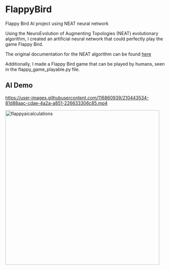 # FlappyBird
Flappy Bird AI project using NEAT neural network

Using the NeuroEvolution of Augmenting Topologies (NEAT) evolutionary algorithm, I created an artificial neural network that could perfectly play the game Flappy Bird. 

The original documentation for the NEAT algorithm can be found [here](https://nn.cs.utexas.edu/downloads/papers/stanley.cec02.pdf)


Additionally, I made a Flappy Bird game that can be played by humans, seen in the flappy_game_playable.py file.

AI Demo
----------
https://user-images.githubusercontent.com/116860939/210443534-81d88aac-cdae-4a2a-a851-226633306c85.mp4

<img width="485" alt="flappyaicalculations" src="https://user-images.githubusercontent.com/116860939/210443782-13a139e1-2549-4e63-a2e0-5fe5705a34ca.png">
